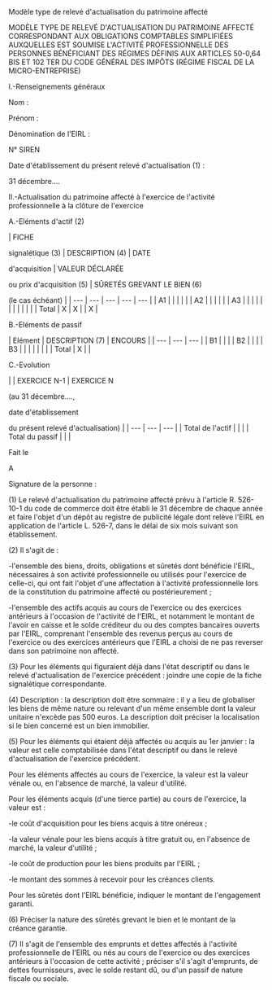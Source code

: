 Modèle type de relevé d'actualisation du patrimoine affecté  

  

MODÈLE TYPE DE RELEVÉ D'ACTUALISATION DU PATRIMOINE AFFECTÉ CORRESPONDANT AUX OBLIGATIONS COMPTABLES SIMPLIFIÉES AUXQUELLES EST SOUMISE L'ACTIVITÉ PROFESSIONNELLE DES PERSONNES BÉNÉFICIANT DES RÉGIMES DÉFINIS AUX ARTICLES 50-0,64 BIS ET 102 TER DU CODE GÉNÉRAL DES IMPÔTS (RÉGIME FISCAL DE LA MICRO-ENTREPRISE)



  

I.-Renseignements généraux  

  

Nom :  

  

Prénom :  

  

Dénomination de l'EIRL :  

  

N° SIREN  

  

Date d'établissement du présent relevé d'actualisation (1) :  

  

31 décembre....  

  

II.-Actualisation du patrimoine affecté à l'exercice de l'activité professionnelle à la clôture de l'exercice  

  

A.-Eléments d'actif (2)


  



| 
FICHE

signalétique (3) | 
DESCRIPTION (4) | 
DATE

d'acquisition | 
VALEUR DÉCLARÉE

ou prix d'acquisition (5) | 
SÛRETÉS GREVANT LE BIEN (6)

(le cas échéant) |
| --- | --- | --- | --- | --- |
| 
A1 |  |  |  |  |
| 
A2 |  |  |  |  |
| 
A3 |  |  |  |  |
|  |  |  |  |  |
| 
Total | 
X | 
X |  | 
X |


  


  

B.-Eléments de passif


  



| 
Elément | 
DESCRIPTION (7) | 
ENCOURS |
| --- | --- | --- |
| 
B1 |  |  |
| 
B2 |  |  |
| 
B3 |  |  |
|  |  |  |
| 
Total | 
X |  |


  


  

C.-Evolution


  



|  | 
EXERCICE N-1 | 
EXERCICE N

(au 31 décembre....,

date d'établissement

du présent relevé d'actualisation) |
| --- | --- | --- |
| 
Total de l'actif |  |  |
| 
Total du passif |  |  |


  


  

Fait le  

  

A  

  

Signature de la personne :



  

(1) Le relevé d'actualisation du patrimoine affecté prévu à l'article R. 526-10-1 du code de commerce doit être établi le 31 décembre de chaque année et faire l'objet d'un dépôt au registre de publicité légale dont relève l'EIRL en application de l'article L. 526-7, dans le délai de six mois suivant son établissement.



  

(2) Il s'agit de :



  

-l'ensemble des biens, droits, obligations et sûretés dont bénéficie l'EIRL, nécessaires à son activité professionnelle ou utilisés pour l'exercice de celle-ci, qui ont fait l'objet d'une affectation à l'activité professionnelle lors de la constitution du patrimoine affecté ou postérieurement ;



  

-l'ensemble des actifs acquis au cours de l'exercice ou des exercices antérieurs à l'occasion de l'activité de l'EIRL, et notamment le montant de l'avoir en caisse et le solde créditeur du ou des comptes bancaires ouverts par l'EIRL, comprenant l'ensemble des revenus perçus au cours de l'exercice ou des exercices antérieurs que l'EIRL a choisi de ne pas reverser dans son patrimoine non affecté.



  

(3) Pour les éléments qui figuraient déjà dans l'état descriptif ou dans le relevé d'actualisation de l'exercice précédent : joindre une copie de la fiche signalétique correspondante.



  

(4) Description : la description doit être sommaire : il y a lieu de globaliser les biens de même nature ou relevant d'un même ensemble dont la valeur unitaire n'excède pas 500 euros. La description doit préciser la localisation si le bien concerné est un bien immobilier.



  

(5) Pour les éléments qui étaient déjà affectés ou acquis au 1er janvier : la valeur est celle comptabilisée dans l'état descriptif ou dans le relevé d'actualisation de l'exercice précédent.



  

Pour les éléments affectés au cours de l'exercice, la valeur est la valeur vénale ou, en l'absence de marché, la valeur d'utilité.



  

Pour les éléments acquis (d'une tierce partie) au cours de l'exercice, la valeur est :



  

-le coût d'acquisition pour les biens acquis à titre onéreux ;



  

-la valeur vénale pour les biens acquis à titre gratuit ou, en l'absence de marché, la valeur d'utilité ;



  

-le coût de production pour les biens produits par l'EIRL ;



  

-le montant des sommes à recevoir pour les créances clients.



  

Pour les sûretés dont l'EIRL bénéficie, indiquer le montant de l'engagement garanti.



  

(6) Préciser la nature des sûretés grevant le bien et le montant de la créance garantie.



  

(7) Il s'agit de l'ensemble des emprunts et dettes affectés à l'activité professionnelle de l'EIRL ou nés au cours de l'exercice ou des exercices antérieurs à l'occasion de cette activité ; préciser s'il s'agit d'emprunts, de dettes fournisseurs, avec le solde restant dû, ou d'un passif de nature fiscale ou sociale. 

